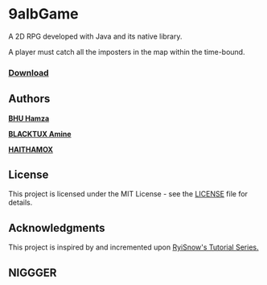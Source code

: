 # 9albGame 
A 2D RPG developed with Java and its native library.

A player must catch all the imposters in the map within the time-bound.

### [Download](https://github.com/unk1ndled/9albGame/releases/download/0.1.1/gameFinal.jar)

## Authors

[**BHU Hamza**](https://github.com/Bisho11)

[**BLACKTUX Amine**](https://github.com/unk1ndled/)

[**HAITHAMOX**](https://github.com/Haitham-Oumanhou)


## License

This project is licensed under the MIT License - see the [LICENSE](LICENSE) file for details.

## Acknowledgments

This project is inspired by and incremented upon [RyiSnow's Tutorial Series.](https://www.youtube.com/playlist?list=PL_QPQmz5C6WUF-pOQDsbsKbaBZqXj4qSq)

## NIGGGER
